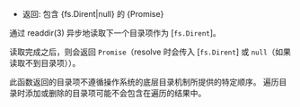 <!-- YAML
added: v12.12.0
-->

* 返回: 包含 {fs.Dirent|null} 的 {Promise}

通过 readdir(3) 异步地读取下一个目录项作为 [`fs.Dirent`]。

读取完成之后，则会返回 `Promise`（resolve 时会传入 [`fs.Dirent`] 或 `null`（如果读取不到目录项））。

此函数返回的目录项不遵循操作系统的底层目录机制所提供的特定顺序。
遍历目录时添加或删除的目录项可能不会包含在遍历的结果中。

